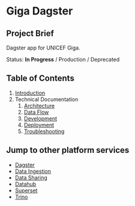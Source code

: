 # Giga Dagster

## Project Brief

Dagster app for UNICEF Giga.

Status: **In Progress** / Production / Deprecated

## Table of Contents

1. [Introduction](README.md)
2. Technical Documentation
    1. [Architecture](architecture.md)
    2. [Data Flow](dataflow.md)
    3. [Development](development.md)
    4. [Deployment](deployment.md)
    5. [Troubleshooting](troubleshooting.md)

## Jump to other platform services

- [Dagster](https://github.com/unicef/giga-dagster)
- [Data Ingestion](https://github.com/unicef/giga-data-ingestion)
- [Data Sharing](https://github.com/unicef/giga-data-sharing)
- [Datahub](https://github.com/unicef/giga-datahub)
- [Superset](https://github.com/unicef/giga-superset)
- [Trino](https://github.com/unicef/giga-trino)
